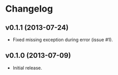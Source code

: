 # Changelog

## v0.1.1 (2013-07-24)

* Fixed missing exception during error (issue #1).

## v0.1.0 (2013-07-09)

* Initial release.
